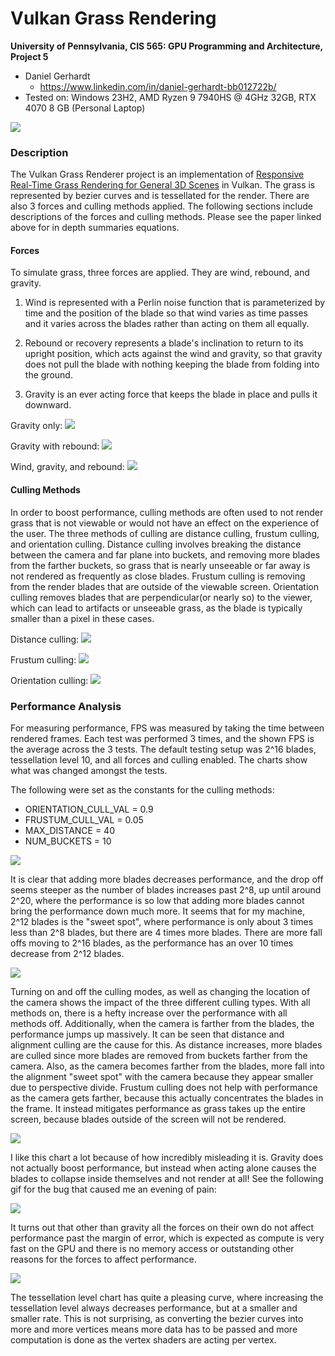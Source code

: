 Vulkan Grass Rendering
==================================

**University of Pennsylvania, CIS 565: GPU Programming and Architecture, Project 5**

* Daniel Gerhardt
  * https://www.linkedin.com/in/daniel-gerhardt-bb012722b/
* Tested on: Windows 23H2, AMD Ryzen 9 7940HS @ 4GHz 32GB, RTX 4070 8 GB (Personal Laptop)

![](img/grass_demo.gif)

### Description

The Vulkan Grass Renderer project is an implementation of [Responsive Real-Time Grass Rendering for General 3D Scenes](https://www.cg.tuwien.ac.at/research/publications/2017/JAHRMANN-2017-RRTG/JAHRMANN-2017-RRTG-draft.pdf) in Vulkan. The grass is represented by bezier curves and is tessellated for the render. There are also 3 forces and culling methods applied. The following sections include descriptions of the forces and culling methods. Please see the paper linked above for in depth summaries equations.

#### Forces

To simulate grass, three forces are applied. They are wind, rebound, and gravity. 

1. Wind is represented with a Perlin noise function that is parameterized by time and the position of the blade so that wind varies as time passes and it varies across the blades rather than acting on them all equally. 

2. Rebound or recovery represents a blade's inclination to return to its upright position, which acts against the wind and gravity, so that gravity does not pull the blade with nothing keeping the blade from folding into the ground. 

3. Gravity is an ever acting force that keeps the blade in place and pulls it downward.

Gravity only: ![](img/grass_grav.gif)

Gravity with rebound: ![](img/grass_rebound.gif)

Wind, gravity, and rebound: ![](img/grass_wind.gif)

#### Culling Methods

In order to boost performance, culling methods are often used to not render grass that is not viewable or would not have an effect on the experience of the user. The three methods of culling are distance culling, frustum culling, and orientation culling. Distance culling involves breaking the distance between the camera and far plane into buckets, and removing more blades from the farther buckets, so grass that is nearly unseeable or far away is not rendered as frequently as close blades. Frustum culling is removing from the render blades that are outside of the viewable screen. Orientation culling removes blades that are perpendicular(or nearly so) to the viewer, which can lead to artifacts or unseeable grass, as the blade is typically smaller than a pixel in these cases.

Distance culling: ![](img/grass_distance_cull.gif)

Frustum culling: ![](img/grass_frustum_cull.gif)

Orientation culling: ![](img/grass_orientation_cull.gif)

### Performance Analysis

For measuring performance, FPS was measured by taking the time between rendered frames. Each test was performed 3 times, and the shown FPS is the average across the 3 tests. The default testing setup was 2^16 blades, tessellation level 10, and all forces and culling enabled. The charts show what was changed amongst the tests.

The following were set as the constants for the culling methods: 
* ORIENTATION_CULL_VAL = 0.9
* FRUSTUM_CULL_VAL = 0.05
* MAX_DISTANCE = 40
* NUM_BUCKETS = 10

![](img/bladeschart.png)

It is clear that adding more blades decreases performance, and the drop off seems steeper as the number of blades increases past 2^8, up until around 2^20, where the performance is so low that adding more blades cannot bring the performance down much more. It seems that for my machine, 2^12 blades is the "sweet spot", where performance is only about 3 times less than 2^8 blades, but there are 4 times more blades. There are more fall offs moving to 2^16 blades, as the performance has an over 10 times decrease from 2^12 blades.

![](img/cullchart.png)

Turning on and off the culling modes, as well as changing the location of the camera shows the impact of the three different culling types. With all methods on, there is a hefty increase over the performance with all methods off. Additionally, when the camera is farther from the blades, the performance jumps up massively. It can be seen that distance and alignment culling are the cause for this. As distance increases, more blades are culled since more blades are removed from buckets farther from the camera. Also, as the camera becomes farther from the blades, more fall into the alignment "sweet spot" with the camera because they appear smaller due to perspective divide. Frustum culling does not help with performance as the camera gets farther, because this actually concentrates the blades in the frame. It instead mitigates performance as grass takes up the entire screen, because blades outside of the screen will not be rendered.

![](img/forcechart.png)

I like this chart a lot because of how incredibly misleading it is. Gravity does not actually boost performance, but instead when acting alone causes the blades to collapse inside themselves and not render at all! See the following gif for the bug that caused me an evening of pain:

![](img/grass_grav.gif)

It turns out that other than gravity all the forces on their own do not affect performance past the margin of error, which is expected as compute is very fast on the GPU and there is no memory access or outstanding other reasons for the forces to affect performance.

![](img/tessellationchart.png)

The tessellation level chart has quite a pleasing curve, where increasing the tessellation level always decreases performance, but at a smaller and smaller rate. This is not surprising, as converting the bezier curves into more and more vertices means more data has to be passed and more computation is done as the vertex shaders are acting per vertex.

